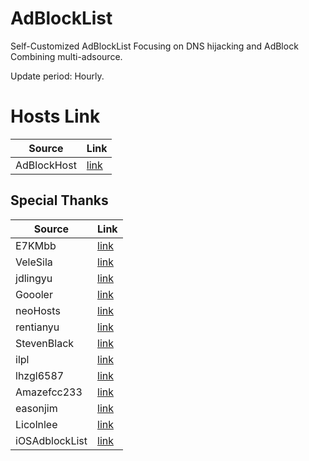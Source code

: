 # AdBlockList

Self-Customized AdBlockList Focusing on DNS hijacking and AdBlock Combining multi-adsource. 

Update period: Hourly.

# Hosts Link
| Source | Link |
|  ----  | ----  |
| AdBlockHost | [link](https://raw.githubusercontent.com/MiscellaneousFactory/AdBlockList/master/hosts)

## Special Thanks
| Source | Link |
|  ----  | ----  |
| E7KMbb | [link](https://raw.githubusercontent.com/E7KMbb/AD-hosts/master/system/etc/hosts) |
| VeleSila | [link](https://raw.githubusercontent.com/VeleSila/yhosts/master/hosts) |
| jdlingyu | [link](https://raw.githubusercontent.com/jdlingyu/ad-wars/master/hosts) |
| Goooler | [link](https://raw.githubusercontent.com/Goooler/1024_hosts/master/hosts) |
| neoHosts | [link](https://hosts.nfz.moe/127.0.0.1/full/hosts) |
| rentianyu | [link](https://raw.githubusercontent.com/rentianyu/Ad-set-hosts/master/xiaobeita/hosts) |
| StevenBlack | [link](https://raw.githubusercontent.com/StevenBlack/hosts/master/alternates/fakenews-gambling-porn-social/hosts) |
| ilpl | [link](https://raw.githubusercontent.com/ilpl/ad-hosts/master/hosts) |
| lhzgl6587 | [link](https://gitee.com/lhzgl6587/hosts/raw/master/hosts) |
| Amazefcc233 | [link](https://raw.githubusercontent.com/Amazefcc233/no-ads-hosts/master/hosts) |
| easonjim | [link](https://raw.githubusercontent.com/easonjim/blackhosts/master/hosts) |
| Licolnlee | [link](https://raw.githubusercontent.com/Licolnlee/AdBlockList/master/AdBlockLiteTest-dnsmasq) |
| iOSAdblockList | [link](https://raw.githubusercontent.com/BlackJack8/iOSAdblockList/master/iPv4Hosts.txt) |
